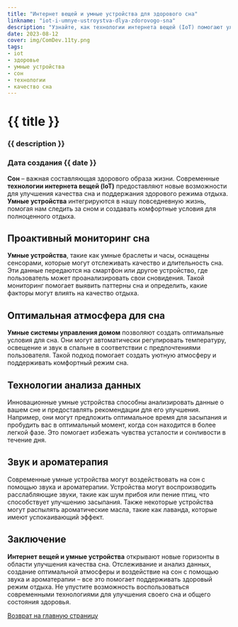 ```yaml
---
title: "Интернет вещей и умные устройства для здорового сна"
linkname: "iot-i-umnye-ustroystva-dlya-zdorovogo-sna"
description: "Узнайте, как технологии интернета вещей (IoT) помогают улучшить качество сна и поддерживать здоровый режим отдыха."
date: 2023-08-12
cover: img/ComDev.11ty.png
tags:
- iot
- здоровье
- умные устройства
- сон
- технологии
- качество сна
---
```


# {{ title }}
### {{ description }}
### Дата создания {{ date }}

**Сон** – важная составляющая здорового образа жизни. Современные **технологии интернета вещей (IoT)** предоставляют новые возможности для улучшения качества сна и поддержания здорового режима отдыха. **Умные устройства** интегрируются в нашу повседневную жизнь, помогая нам следить за сном и создавать комфортные условия для полноценного отдыха.

## Проактивный мониторинг сна

**Умные устройства**, такие как умные браслеты и часы, оснащены сенсорами, которые могут отслеживать качество и длительность сна. Эти данные передаются на смартфон или другое устройство, где пользователь может проанализировать свои сновидения. Такой мониторинг помогает выявить паттерны сна и определить, какие факторы могут влиять на качество отдыха.

## Оптимальная атмосфера для сна

**Умные системы управления домом** позволяют создать оптимальные условия для сна. Они могут автоматически регулировать температуру, освещение и звук в спальне в соответствии с предпочтениями пользователя. Такой подход помогает создать уютную атмосферу и поддерживать комфортный режим сна.

## Технологии анализа данных

Инновационные умные устройства способны анализировать данные о вашем сне и предоставлять рекомендации для его улучшения. Например, они могут предложить оптимальное время для засыпания и пробудить вас в оптимальный момент, когда сон находится в более легкой фазе. Это помогает избежать чувства усталости и сонливости в течение дня.

## Звук и ароматерапия

Современные умные устройства могут воздействовать на сон с помощью звука и ароматерапии. Устройства могут воспроизводить расслабляющие звуки, такие как шум прибоя или пение птиц, что способствует улучшению засыпания. Также некоторые устройства могут распылять ароматические масла, такие как лаванда, которые имеют успокаивающий эффект.

## Заключение

**Интернет вещей и умные устройства** открывают новые горизонты в области улучшения качества сна. Отслеживание и анализ данных, создание оптимальной атмосферы и воздействие на сон с помощью звука и ароматерапии – все это помогает поддерживать здоровый режим отдыха. Не упустите возможность воспользоваться современными технологиями для улучшения своего сна и общего состояния здоровья.

[Возврат на главную страницу](/)